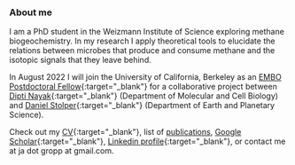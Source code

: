 ### About me
I am a PhD student in the Weizmann Institute of Science exploring methane biogeochemistry. In my research I apply theoretical tools to elucidate the relations between microbes that produce and consume methane and the isotopic signals that they leave behind.

In August 2022 I will join the University of California, Berkeley as an [EMBO Postdoctoral Fellow](https://www.embo.org/funding/fellowships-grants-and-career-support/postdoctoral-fellowships/){:target="_blank"} for a collaborative project between [Dipti Nayak](https://www.dnayaklab.com){:target="_blank"} (Department of Molecular and Cell Biology) and [Daniel Stolper](https://scholar.google.com/citations?user=sIcsK_IAAAAJ&hl=iw&oi=ao){:target="_blank"} (Department of Earth and Planetary Science).

Check out my [CV](https://drive.google.com/file/d/1QO8Bps9QcNApD8NcpHIrTMatv1qhBs_8/view?usp=sharing){:target="_blank"}, list of [publications](publications.md), [Google Scholar](https://scholar.google.com/citations?user=y664qEAAAAAJ&hl=iw&oi=ao){:target="_blank"}, [Linkedin profile](https://www.linkedin.com/in/jonathan-gropp-948a9791/){:target="_blank"}, or contact me at ja dot gropp at gmail.com.
